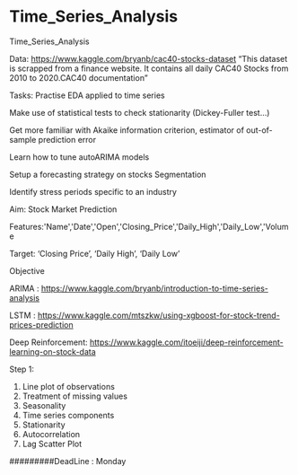 # Time_Series_Analysis


Time_Series_Analysis

Data: https://www.kaggle.com/bryanb/cac40-stocks-dataset
“This dataset is scrapped from a finance website. It contains all daily CAC40 Stocks from 2010 to 2020.CAC40 documentation”


Tasks:
Practise EDA applied to time series

Make use of statistical tests to check stationarity (Dickey-Fuller test…)

Get more familiar with Akaike information criterion, estimator of out-of-sample prediction error

Learn how to tune autoARIMA models

Setup a forecasting strategy on stocks Segmentation

Identify stress periods specific to an industry


Aim:   Stock  Market Prediction

Features:'Name','Date','Open','Closing_Price','Daily_High','Daily_Low','Volume


Target:  ‘Closing Price’, ‘Daily High’, ‘Daily Low’

Objective

ARIMA :  https://www.kaggle.com/bryanb/introduction-to-time-series-analysis

LSTM : https://www.kaggle.com/mtszkw/using-xgboost-for-stock-trend-prices-prediction

Deep Reinforcement: https://www.kaggle.com/itoeiji/deep-reinforcement-learning-on-stock-data

Step 1:

1. Line plot of observations
2. Treatment of missing values
3. Seasonality
4. Time series components
5. Stationarity
6. Autocorrelation
7. Lag Scatter Plot

#########DeadLine : Monday
